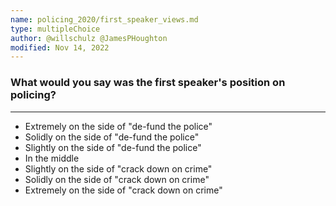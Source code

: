 ```yaml
---
name: policing_2020/first_speaker_views.md
type: multipleChoice
author: @willschulz @JamesPHoughton
modified: Nov 14, 2022
---
```


### What would you say was the first speaker's position on policing?

---

- Extremely on the side of "de-fund the police"
- Solidly on the side of "de-fund the police"
- Slightly on the side of "de-fund the police"
- In the middle
- Slightly on the side of "crack down on crime"
- Solidly on the side of "crack down on crime"
- Extremely on the side of "crack down on crime"
